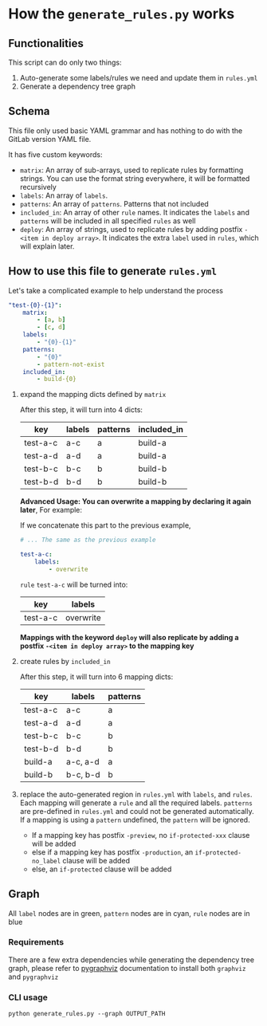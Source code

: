 # How the `generate_rules.py` works

## Functionalities

This script can do only two things:

1. Auto-generate some labels/rules we need and update them in `rules.yml`
2. Generate a dependency tree graph

## Schema

This file only used basic YAML grammar and has nothing to do with the GitLab version YAML file.

It has five custom keywords:

- `matrix`: An array of sub-arrays, used to replicate rules by formatting strings. You can use the format string everywhere, it will be formatted recursively
- `labels`: An array of `labels`.
- `patterns`: An array of `patterns`. Patterns that not included
- `included_in`: An array of other `rule` names. It indicates the `labels` and `patterns` will be included in all specified `rules` as well
- `deploy`: An array of strings, used to replicate rules by adding postfix `-<item in deploy array>`. It indicates the extra `label` used in `rules`, which will explain later.

## How to use this file to generate `rules.yml`

Let's take a complicated example to help understand the process

```yaml
"test-{0}-{1}":
    matrix:
        - [a, b]
        - [c, d]
    labels:
        - "{0}-{1}"
    patterns:
        - "{0}"
        - pattern-not-exist
    included_in:
        - build-{0}
```

1. expand the mapping dicts defined by `matrix`

   After this step, it will turn into 4 dicts:

   | key      | labels | patterns | included_in |
   | -------- | ------ | -------- | ----------- |
   | test-a-c | a-c    | a        | build-a     |
   | test-a-d | a-d    | a        | build-a     |
   | test-b-c | b-c    | b        | build-b     |
   | test-b-d | b-d    | b        | build-b     |

   **Advanced Usage: You can overwrite a mapping by declaring it again later**, For example:

   If we concatenate this part to the previous example,

    ```yaml
    # ... The same as the previous example
    
    test-a-c:
        labels:
            - overwrite
    ```

   `rule` `test-a-c` will be turned into:

   | key      | labels    |
   | -------- | --------- |
   | test-a-c | overwrite |

   **Mappings with the keyword `deploy` will also replicate by adding a postfix `-<item in deploy array>` to the mapping key**

2. create rules by `included_in`

   After this step, it will turn into 6 mapping dicts:

   | key      | labels   | patterns |
   | -------- | -------- | -------- |
   | test-a-c | a-c      | a        |
   | test-a-d | a-d      | a        |
   | test-b-c | b-c      | b        |
   | test-b-d | b-d      | b        |
   | build-a  | a-c, a-d | a        |
   | build-b  | b-c, b-d | b        |

3. replace the auto-generated region in `rules.yml` with `labels`, and `rules`. Each mapping will generate a `rule` and all the required labels. `patterns` are pre-defined in `rules.yml` and could not be generated automatically. If a mapping is using a `pattern` undefined, the `pattern` will be ignored.

    - If a mapping key has postfix `-preview`, no `if-protected-xxx` clause will be added
    - else if a mapping key has postfix `-production`, an `if-protected-no_label` clause will be added
    - else, an `if-protected` clause will be added

## Graph

All `label` nodes are in green, `pattern` nodes are in cyan, `rule` nodes are in blue

### Requirements

There are a few extra dependencies while generating the dependency tree graph, please refer to [pygraphviz](https://github.com/pygraphviz/pygraphviz/blob/master/INSTALL.txt) documentation to install both `graphviz` and `pygraphviz`

### CLI usage

`python generate_rules.py --graph OUTPUT_PATH`
